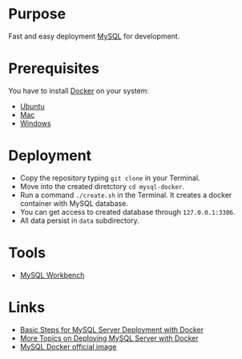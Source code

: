 # Purpose

Fast and easy deployment [MySQL](https://www.mysql.com/) for development.


# Prerequisites

You have to install [Docker](https://www.docker.com/) on your system:
- [Ubuntu](https://docs.docker.com/install/linux/docker-ce/ubuntu/)
- [Mac](https://docs.docker.com/docker-for-mac/install/)
- [Windows](https://docs.docker.com/docker-for-windows/install/)


# Deployment

- Copy the repository typing `git clone` in your Terminal.
- Move into the created diretctory `cd mysql-docker`.
- Run a command `./create.sh` in the Terminal. It creates a docker container with MySQL database.
- You can get access to created database through `127.0.0.1:3306`.
- All data persist in `data` subdirectory.


# Tools
- [MySQL Workbench](https://dev.mysql.com/downloads/workbench/)


# Links
- [Basic Steps for MySQL Server Deployment with Docker](https://dev.mysql.com/doc/mysql-installation-excerpt/5.5/en/docker-mysql-getting-started.html)
- [More Topics on Deploying MySQL Server with Docker](https://dev.mysql.com/doc/mysql-installation-excerpt/5.5/en/docker-mysql-more-topics.html)
- [MySQL Docker official image](https://hub.docker.com/_/mysql)